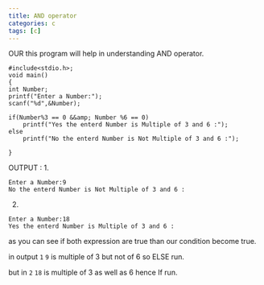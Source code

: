 ```yaml
---
title: AND operator
categories: c
tags: [c]
---
```


OUR this program will help in understanding AND operator.

```
#include<stdio.h>;
void main()
{
int Number;
printf("Enter a Number:");
scanf("%d",&Number);

if(Number%3 == 0 &&amp; Number %6 == 0)
    printf("Yes the enterd Number is Multiple of 3 and 6 :");
else
    printf("No the enterd Number is Not Multiple of 3 and 6 :");

}
```

OUTPUT :
1.

```
Enter a Number:9
No the enterd Number is Not Multiple of 3 and 6 :
```

2.

```
Enter a Number:18
Yes the enterd Number is Multiple of 3 and 6 :
```

as you can see if both expression are true than our condition become true.

in output `1` `9` is multiple of 3 but not of 6 so ELSE run.

but in `2` `18` is multiple of 3 as well as 6 hence If run.
